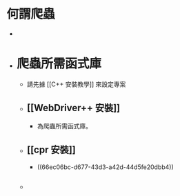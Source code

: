 # 何謂爬蟲
-
- # 爬蟲所需函式庫
	- 請先據 [[C++ 安裝教學]] 來設定專案
	- ## [[WebDriver++ 安裝]]
		- 為爬蟲所需函式庫。
	- ## [[cpr 安裝]]
		- ((66ec06bc-d677-43d3-a42d-44d5fe20dbb4))
	- ##